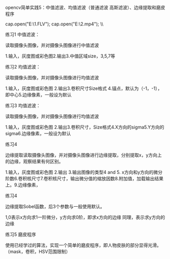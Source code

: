 opencv简单实践5：中值滤波、均值滤波（普通滤波 高斯滤波）、边缘提取和磨皮程序

cap.open("E:\\1.FLV");       cap.open("E:\\2.mp4"); \\\


练习1 中值滤波：

读取摄像头图像，并对摄像头图像进行中值滤波

1.输入，灰度图或彩色图2.输出3.中值区域size，3,5,7等


练习2 均值滤波：

读取摄像头图像，并对摄像头图像进行均值滤波

1.输入，灰度图或彩色图 2.输出3.卷积尺寸Size格式 4.锚点，默认为（-1，-1），即中心5.边缘像素，一般设为默认


练习3 均值滤波：

读取摄像头图像，并对摄像头图像进行均值滤波

1.输入，灰度图或彩色图 2.输出3.卷积尺寸，Size格式4.X方向的sigma5.Y方向的sigma6.边缘像素，一般设为默认


练习4 

边缘提取读取摄像头图像，并对摄像头图像进行边缘提取，分别提取x，y方向上的边缘，观察结果有何区别。

1.输入，灰度图或彩色图 2.输出 3.输出图像的类型4 and 5. x方向和y方向的微分阶数6.卷积核尺寸7.卷积核尺寸，输出微分值的缩放因数8.附加值，加载输出结果上。9.边缘像素，


练习4 

边缘提取Sobel函数，后3个参数与一般使用默认。

1,0表示x方向求1一阶微分，y方向求0阶，即求x方向的边缘 同理，表示求y方向的边缘


练习5 磨皮程序

使用已经学过的算法，实现一个简单的磨皮程序，即人物皮肤的部分显得光滑。（mask，卷积，HSV范围限制）
